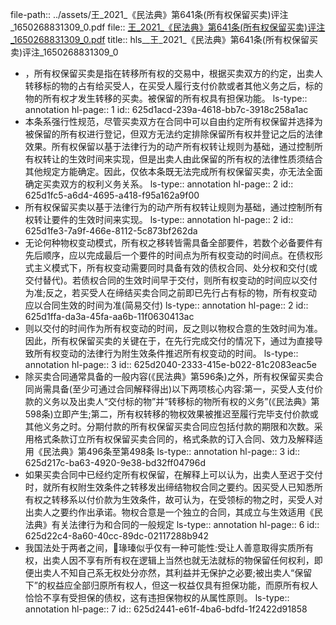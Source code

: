 file-path:: ../assets/王_2021_《民法典》第641条(所有权保留买卖)评注_1650268831309_0.pdf
file:: [王_2021_《民法典》第641条(所有权保留买卖)评注_1650268831309_0.pdf](../assets/王_2021_《民法典》第641条(所有权保留买卖)评注_1650268831309_0.pdf)
title:: hls__王_2021_《民法典》第641条(所有权保留买卖)评注_1650268831309_0

- ，所有权保留买卖是指在转移所有权的交易中，根据买卖双方的约定，出卖人转移标的物的占有给买受人，在买受人履行支付价款或者其他义务之后，标的物的所有权才发生转移的买卖。被保留的所有权具有担保功能。
  ls-type:: annotation
  hl-page:: 1
  id:: 625d1acd-239a-4618-bb7c-3918c258a1ac
- 本条系强行性规范，尽管买卖双方在合同中可以自由约定所有权保留并选择为被保留的所有权进行登记，但双方无法约定排除保留所有权并登记之后的法律效果。所有权保留以基于法律行为的动产所有权转让规则为基础，通过控制所有权转让的生效时间来实现，但是出卖人由此保留的所有权的法律性质须结合其他规定方能确定。因此，仅依本条既无法完成所有权保留买卖，亦无法全面确定买卖双方的权利义务关系。
  ls-type:: annotation
  hl-page:: 2
  id:: 625d1fc5-a6d4-4695-a418-f95a162a9f00
- 所有权保留买卖以基于法律行为的动产所有权转让规则为基础，通过控制所有权转让要件的生效时间来实现。
  ls-type:: annotation
  hl-page:: 2
  id:: 625d1fe3-7a9f-466e-8112-5c873bf262da
- 无论何种物权变动模式，所有权之移转皆需具备全部要件，若数个必备要件有先后顺序，应以完成最后一个要件的时间点为所有权变动的时间点。在债权形式主义模式下，所有权变动需要同时具备有效的债权合同、处分权和交付(或交付替代)。若债权合同的生效时间早于交付，则所有权变动的时间应以交付为准;反之，若买受人在缔结买卖合同之前即已先行占有标的物，所有权变动应以合同生效的时间为准(简易交付)
  ls-type:: annotation
  hl-page:: 2
  id:: 625d1ffa-da3a-45fa-aa6b-11f0630413ac
- 则以交付的时间作为所有权变动的时间，反之则以物权合意的生效时间为准。因此，所有权保留买卖的关键在于，在先行完成交付的情况下，通过为直接导致所有权变动的法律行为附生效条件推迟所有权变动的时间。
  ls-type:: annotation
  hl-page:: 3
  id:: 625d2040-2333-415e-b022-81c2083eac5e
- 除买卖合同通常具备的一般内容(《民法典》第596条)之外，所有权保留买卖合同尚需具备(至少可通过合同解释得出)以下两项核心内容:第一，买受人支付价款的义务以及出卖人“交付标的物”并“转移标的物所有权的义务”(《民法典》第598条)立即产生;第二，所有权转移的物权效果被推迟至履行完毕支付价款或其他义务之时。分期付款的所有权保留买卖合同应包括付款的期限和次数。采用格式条款订立所有权保留买卖合同的，格式条款的订入合同、效力及解释适用《民法典》第496条至第498条
  ls-type:: annotation
  hl-page:: 3
  id:: 625d217c-ba63-4920-9e38-bd32ff04796d
- 如果买卖合同中已经约定所有权保留，在解释上可以认为，出卖人至迟于交付时，就所有权附生效条件之转移发出缔结物权合同之要约。因买受人已知悉所有权之转移系以付价款为生效条件，故可认为，在受领标的物之时，买受人对出卖人之要约作出承诺。物权合意是一个独立的合同，其成立与生效适用《民法典》有关法律行为和合同的一般规定
  ls-type:: annotation
  hl-page:: 6
  id:: 625d22c4-8a60-40cc-89dc-02117288b942
- 我国法处于两者之间，瑑瑧似乎仅有一种可能性:受让人善意取得实质所有权，出卖人因不享有所有权在逻辑上当然也就无法就标的物保留任何权利，即便出卖人不知自己系无权处分亦然，其利益并无保护之必要;被出卖人“保留下”的权益应全部归原所有权人，但这一权益仅具有担保功能，而原所有权人恰恰不享有受担保的债权，这有违担保物权的从属性原则。
  ls-type:: annotation
  hl-page:: 7
  id:: 625d2441-e61f-4ba6-bdfd-1f2422d91858
